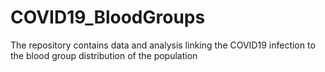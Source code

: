 # COVID19_BloodGroups
The repository contains data and analysis linking the COVID19 infection to the blood group distribution of the population
